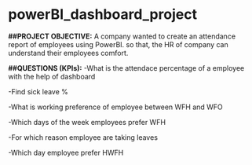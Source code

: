 # powerBI_dashboard_project
**##PROJECT OBJECTIVE:**
A company wanted to create an attendance report of employees using PowerBI. so that, the HR of company can understand their employees comfort.

**##QUESTIONS (KPIs):**
-What is the attendace percentage of a employee with the help of dashboard

-Find sick leave %

-What is working preference of employee between WFH and WFO

-Which days of the week employees prefer WFH

-For which reason employee are taking leaves

-Which day employee prefer HWFH
